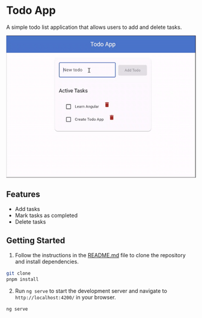 # Todo App

A simple todo list application that allows users to add and delete tasks.

![Todo List](./public/todo-list.gif)

## Features

- Add tasks
- Mark tasks as completed
- Delete tasks

## Getting Started

1. Follow the instructions in the [README.md](../../README.md) file to clone the repository and install dependencies.
```bash
git clone
pnpm install
```
2. Run `ng serve` to start the development server and navigate to `http://localhost:4200/` in your browser.
```bash
ng serve
```
